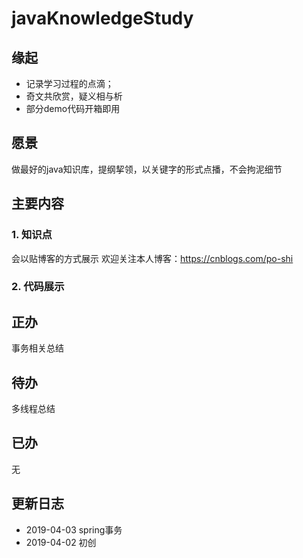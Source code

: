 # javaKnowledgeStudy
## 缘起
- 记录学习过程的点滴；
- 奇文共欣赏，疑义相与析
- 部分demo代码开箱即用
## 愿景
   做最好的java知识库，提纲挈领，以关键字的形式点播，不会拘泥细节
## 主要内容
### 1. 知识点
  会以贴博客的方式展示
  欢迎关注本人博客：https://cnblogs.com/po-shi
### 2. 代码展示
## 正办
   事务相关总结
## 待办
   多线程总结
## 已办
   无

## 更新日志
- 2019-04-03 spring事务
- 2019-04-02 初创
